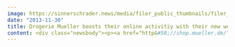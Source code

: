 ```yaml
---
image: https://sinnerschrader.news/media/filer_public_thumbnails/filer_public/c4/e1/c4e18cf2-f469-45c9-a598-6fe38ac36f4e/varfoldersdjk8pxf42x64d8fxslz8jcc8fc0000gnttmphrlmlj__480x288_q85_crop_subsampling-2_upscale.png
date: "2013-11-30"
title: Drogerie Mueller boosts their online activitiy with their new webshop
content: <div class="newsbody"><p><a href="http&#58;//shop.mueller.de/" target="_blank">http&#58;//shop.mueller.de</a></p><p>Right on time for the holiday shopping season, Müller opened their new online shop  <a href="http&#58;//www.shop.mueller.de/">www.shop.mueller.de</a> for the German market on 29.11.2013. For the first phase, Müller has more than 20,000 products on offer in their multimedia, toy and perfume departments.  The new shop provides customers with an around the clock shopping experience.</p><p>"Müller developed the online store in record time in close cooperation with service provider Commerce Plus. In just eight months, existing systems were adapted and entirely new systems were developed to enable this innovative business model," comments Alexander Kornegger, Director of E-commerce at Müller.</p><p>Starting off the first phase, Müller offers over 20,000 products in the perfume, toys and multimedia departments.<br/>The online order process is simple. With the "click &amp; collect model", the customer selects the desired products, places them in a virtual shopping cart and confirms the order. The customer then selects a local store, where they wish to pick up their order. As soon as the order arrives at the designated store, the customer receives email notification and pays as usual at checkout in their local store.<br/>Unlike their competitors, Müller directs their online traffic into local stores, thereby supporting their offline business. This new online  distribution channel offers Müller customers the opportunity to access a wider range of products than their local store may offer.</p><p>The Müller Group guarantees its customers a price advantage, should the price of an item change between online order placement and in-store pick-up. Should a product be more expensive at pick-up time, the customer will not pay more. On the same token, customers will profit from any price reduction prior to pick-up.</p><p>Müller customers can compare prices between the online shop and retail stores and will always benefit from the best price, true to Müller's motto "Compare our prices!"</p><p>Müller is meeting the needs of its customers who wish to shop outside of local store hours and who appreciate the delivery service and picking up perfectly packed products in their local store.</p><p>In addition, customers of local stores which have a smaller range of products will benefit from the large online offer.</p><p>Customers with also find the unique experience of shopping at their local store in the new online shop.  Commerce Plus explored the product-driven look of the store interiors and interpreted this look for the design of the online store. The products are grouped in three departments&#58; perfumes, multimedia and toys. Each department has its own character&#58; the perfume shop is sophisticated, the toy shop is colorful and the multimedia shop is technically cool.</p><p>"With a well-designed cross-channel strategy and inspiring online shopping experience, Müller is on its way to adapting its store concept to online." said Moritz Koch, Managing Director at Commerce Plus.</p><p>Behind the scenes is the e-commerce platform Magento. FACT-Finder offers a comprehensive search, filtering options and an auto-suggest feature. Users may make use of various list display options and filter their desired product group on the list page of each department. The user may place any product in their shopping bag with just one click in the quick-shopping layer which opens via mouse-over.</p><p><a class="news-backlink" href="/en/"><svg class="svg-ico svg-ico--arrow-left"><use xlink&#58;href="#arrow-down"></use></svg>Back to the overview</a></p></div>
---
```


